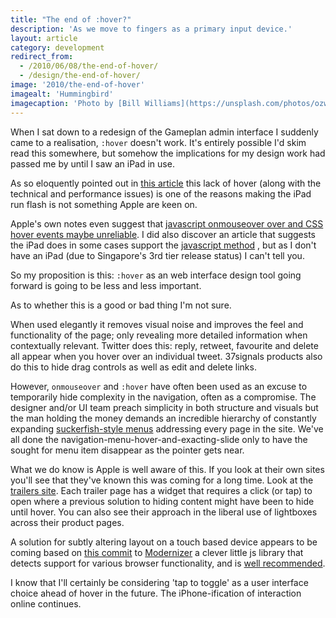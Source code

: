 ```yaml
---
title: "The end of :hover?"
description: 'As we move to fingers as a primary input device.'
layout: article
category: development
redirect_from:
  - /2010/06/08/the-end-of-hover/
  - /design/the-end-of-hover/
image: '2010/the-end-of-hover'
imagealt: 'Hummingbird'
imagecaption: 'Photo by [Bill Williams](https://unsplash.com/photos/ozwiCDVCeiw) on Unsplash'
---
```


When I sat down to a redesign of the Gameplan admin interface I suddenly came to a realisation, `:hover` doesn't work. It's entirely possible I'd skim read this somewhere, but somehow the implications for my design work had passed me by until I saw an iPad in use.

As so eloquently pointed out in [this article](http://www.roughlydrafted.com/2010/02/20/an-adobe-flash-developer-on-why-the-ipad-cant-use-flash/) this lack of hover (along with the technical and performance issues) is one of the reasons making the iPad run flash is not something Apple are keen on.

Apple's own notes even suggest that [javascript onmouseover over and CSS hover events maybe unreliable](http://developer.apple.com/safari/library/technotes/tn2010/tn2262/index.html#//apple_ref/doc/uid/DTS40009577-CH1-DontLinkElementID_6). I did also discover an article that suggests the iPad does in some cases support the [javascript method](http://billhiggins.us/blog/2010/04/05/the-ipad-and-onmouseover/) , but as I don't have an iPad (due to Singapore's 3rd tier release status) I can't tell you.

So my proposition is this: `:hover` as an web interface design tool going forward is going to be less and less important.

As to whether this is a good or bad thing I'm not sure.

When used elegantly it removes visual noise and improves the feel and functionality of the page; only revealing more detailed information when contextually relevant. Twitter does this: reply, retweet, favourite and delete all appear when you hover over an individual tweet. 37signals products also do this to hide drag controls as well as edit and delete links.

However, `onmouseover` and `:hover` have often been used as an excuse to temporarily hide complexity in the navigation, often as a compromise. The designer and/or UI team preach simplicity in both structure and visuals but the man holding the money demands an incredible hierarchy of constantly expanding [suckerfish-style menus](http://www.alistapart.com/articles/dropdowns) addressing every page in the site. We've all done the navigation-menu-hover-and-exacting-slide only to have the sought for menu item disappear as the pointer gets near.

What we do know is Apple is well aware of this. If you look at their own sites you'll see that they've known this was coming for a long time. Look at the [trailers site](http://trailers.apple.com/trailers/universal/scottpilgrimvstheworld/). Each trailer page has a widget that requires a click (or tap) to open where a previous solution to hiding content might have been to hide until hover. You can also see their approach in the liberal use of lightboxes across their product pages.

A solution for subtly altering layout on a touch based device appears to be coming based on [this commit](http://github.com/Modernizr/Modernizr/commit/59ef6d8096bd715efabda3effb707bba69b1c054) to [Modernizer](http://www.modernizr.com/) a clever little js library that detects support for various browser functionality, and is [well recommended](http://www.stuffandnonsense.co.uk/blog/about/cannybill_design_process_package_contents/).

I know that I'll certainly be considering 'tap to toggle' as a user interface choice ahead of hover in the future. The iPhone-ification of interaction online continues.
